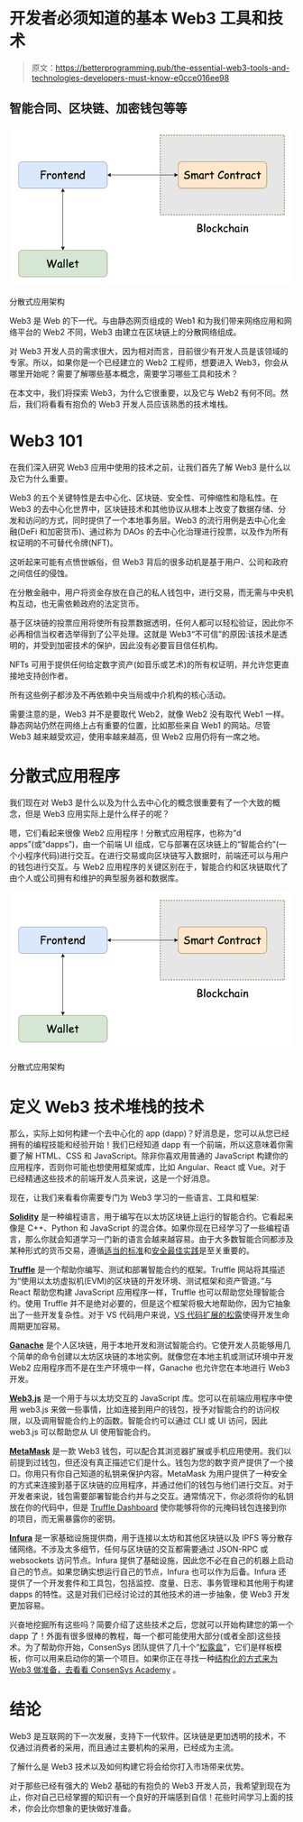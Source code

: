 # 开发者必须知道的基本 Web3 工具和技术

> 原文：<https://betterprogramming.pub/the-essential-web3-tools-and-technologies-developers-must-know-e0cce016ee98>

## 智能合同、区块链、加密钱包等等

![](img/8eb6e3130054abb031f507e17c58ddba.png)

分散式应用架构

Web3 是 Web 的下一代。与由静态网页组成的 Web1 和为我们带来网络应用和网络平台的 Web2 不同，Web3 由建立在区块链上的分散网络组成。

对 Web3 开发人员的需求很大，因为相对而言，目前很少有开发人员是该领域的专家。所以，如果你是一个已经建立的 Web2 工程师，想要进入 Web3，你会从哪里开始呢？需要了解哪些基本概念，需要学习哪些工具和技术？

在本文中，我们将探索 Web3，为什么它很重要，以及它与 Web2 有何不同。然后，我们将看看有抱负的 Web3 开发人员应该熟悉的技术堆栈。

# Web3 101

在我们深入研究 Web3 应用中使用的技术之前，让我们首先了解 Web3 是什么以及它为什么重要。

Web3 的五个关键特性是去中心化、区块链、安全性、可伸缩性和隐私性。在 Web3 的去中心化世界中，区块链技术和其他协议从根本上改变了数据存储、分发和访问的方式，同时提供了一个本地事务层。Web3 的流行用例是去中心化金融(DeFi 和加密货币)、通过称为 DAOs 的去中心化治理进行投票，以及作为所有权证明的不可替代令牌(NFT)。

这听起来可能有点愤世嫉俗，但 Web3 背后的很多动机是基于用户、公司和政府之间信任的侵蚀。

在分散金融中，用户将资金存放在自己的私人钱包中，进行交易，而无需与中央机构互动，也无需依赖政府的法定货币。

基于区块链的投票应用将使所有投票数据透明，任何人都可以轻松验证，因此你不必再相信当权者选举得到了公平处理。这就是 Web3“不可信”的原因:该技术是透明的，并受到加密技术的保护，因此没有必要盲目信任机构。

NFTs 可用于提供任何给定数字资产(如音乐或艺术)的所有权证明，并允许您更直接地支持创作者。

所有这些例子都涉及不再依赖中央当局或中介机构的核心活动。

需要注意的是，Web3 并不是要取代 Web2，就像 Web2 没有取代 Web1 一样。静态网站仍然在网络上占有重要的位置，比如那些来自 Web1 的网站。尽管 Web3 越来越受欢迎，使用率越来越高，但 Web2 应用仍将有一席之地。

# 分散式应用程序

我们现在对 Web3 是什么以及为什么去中心化的概念很重要有了一个大致的概念，但是 Web3 应用实际上是什么样子的呢？

嗯，它们看起来很像 Web2 应用程序！分散式应用程序，也称为“d apps”(或“dapps”)，由一个前端 UI 组成，它与部署在区块链上的“智能合约”(一个小程序代码)进行交互。在进行交易或向区块链写入数据时，前端还可以与用户的钱包进行交互。与 Web2 应用程序的关键区别在于，智能合约和区块链取代了由个人或公司拥有和维护的典型服务器和数据库。

![](img/8eb6e3130054abb031f507e17c58ddba.png)

分散式应用架构

# 定义 Web3 技术堆栈的技术

那么，实际上如何构建一个去中心化的 app (dapp)？好消息是，您可以从您已经拥有的编程技能和经验开始！我们已经知道 dapp 有一个前端，所以这意味着你需要了解 HTML、CSS 和 JavaScript。除非你喜欢用普通的 JavaScript 构建你的应用程序，否则你可能也想使用框架或库，比如 Angular、React 或 Vue。对于已经精通这些技术的前端开发人员来说，这是一个好消息。

现在，让我们来看看你需要专门为 Web3 学习的一些语言、工具和框架:

[**Solidity**](https://soliditylang.org/) 是一种编程语言，用于编写在以太坊区块链上运行的智能合约。它看起来像是 C++、Python 和 JavaScript 的混合体。如果你现在已经学习了一些编程语言，那么你就会知道学习一门新的语言会越来越容易。由于大多数智能合同都涉及某种形式的货币交易，遵循[适当的标准](https://docs.openzeppelin.com/)和[安全最佳实践](https://consensys.net/blog/developers/solidity-best-practices-for-smart-contract-security/)是至关重要的。

[**Truffle**](https://trufflesuite.com/docs/truffle/) 是一个帮助你编写、测试和部署智能合约的框架。Truffle 网站将其描述为“使用以太坊虚拟机(EVM)的区块链的开发环境、测试框架和资产管道。”与 React 帮助您构建 JavaScript 应用程序一样，Truffle 也可以帮助您处理智能合约。使用 Truffle 并不是绝对必要的，但是这个框架将极大地帮助你，因为它抽象出了一些开发复杂性。对于 VS 代码用户来说，[VS 代码扩展的松露](https://trufflesuite.com/blog/build-on-web3-with-truffle-vs-code-extension/)使得开发生命周期更加容易。

[**Ganache**](https://trufflesuite.com/docs/ganache/) 是个人区块链，用于本地开发和测试智能合约。它使开发人员能够用几个简单的命令创建以太坊区块链的本地实例。就像您在本地主机或测试环境中开发 Web2 应用程序而不是在生产环境中一样，Ganache 也允许您在本地进行 Web3 开发。

[**Web3.js**](https://web3js.readthedocs.io/) 是一个用于与以太坊交互的 JavaScript 库。您可以在前端应用程序中使用 web3.js 来做一些事情，比如连接到用户的钱包，授予对智能合约的访问权限，以及调用智能合约上的函数。智能合约可以通过 CLI 或 UI 访问，因此 web3.js 可以帮助您从 UI 使用智能合约。

[**MetaMask**](https://metamask.io/) 是一款 Web3 钱包，可以配合其浏览器扩展或手机应用使用。我们以前提到过钱包，但还没有真正描述它们是什么。钱包为您的数字资产提供了一个接口。你用只有你自己知道的私钥来保护内容。MetaMask 为用户提供了一种安全的方式来连接到基于区块链的应用程序，并通过他们的钱包与他们进行交互。对于开发者来说，钱包需要部署智能合约并与之交互。通常情况下，你必须将你的私钥放在你的代码中，但是 [Truffle Dashboard](https://trufflesuite.com/blog/introducing-truffle-dashboard/) 使你能够将你的元掩码钱包连接到你的项目，而无需暴露你的密钥。

[**Infura**](https://infura.io/) 是一家基础设施提供商，用于连接以太坊和其他区块链以及 IPFS 等分散存储网络。不涉及太多细节，任何与区块链的交互都需要通过 JSON-RPC 或 websockets 访问节点。Infura 提供了基础设施，因此您不必在自己的机器上启动自己的节点。如果您确实想运行自己的节点，Infura 也可以作为后备。Infura 还提供了一个开发套件和工具包，包括监控、度量、日志、事务管理和其他用于构建 dapps 的特性。这是对我们已经讨论过的其他技术的进一步抽象，使 Web3 开发更加容易。

兴奋地挖掘所有这些吗？简要介绍了这些技术之后，您就可以开始构建您的第一个 dapp 了！外面有很多很棒的教程，每一个都可能使用大部分(或者全部)这些技术。为了帮助你开始，ConsenSys 团队提供了几十个“[松露盒](https://trufflesuite.com/boxes/)”，它们是样板模板，你可以用来启动你的第一个项目。如果你正在寻找一种[结构化的方式来为 Web3 做准备，去看看 ConsenSys Academy](https://consensys.net/academy/) 。

# 结论

Web3 是互联网的下一次发展，支持下一代软件。区块链是更加透明的技术，不仅通过消费者的采用，而且通过主要机构的采用，已经成为主流。

了解什么是 Web3 技术以及如何构建它将会给你打入市场带来优势。

对于那些已经有强大的 Web2 基础的有抱负的 Web3 开发人员，我希望到现在为止，你对自己已经掌握的知识有一个良好的开端感到自信！花些时间学习上面的技术，你会比你想象的更快做好准备。